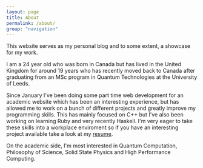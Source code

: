 ```yaml
---
layout: page
title: About
permalink: /about/
group: "navigation"
---
```


This website serves as my personal blog and to some extent, a showcase for my
work.

I am a 24 year old who was born in Canada but has lived in the United Kingdom
for around 19 years who has recently moved back to Canada after graduating from an
MSc program in Quantum Technologies at the University of Leeds.

Since January I've been doing some part time web development for an academic
website which has been an interesting experience, but has allowed me to work on
a bunch of different projects and greatly improve my programming skills. This
has mainly focused on C++ but I've also been working on learning Ruby and very
recently Haskell. I'm very eager to take these skills into a workplace enviroment
so if you have an interesting project available take a look at my [resume][resume].

On the academic side, I'm most interested in Quantum Computation,
Philosophy of Science, Solid State Physics and High Performance Computing.



[resume]:  https://jchildren.github.io/resume
